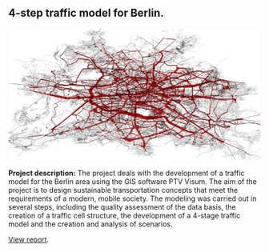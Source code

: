 ##  4-step traffic model for Berlin.

<img src="images\traffic_model_thumbnail.jpg?raw=true"/>

**Project description:** The project deals with the development of a traffic model for the Berlin area using the GIS software PTV Visum. The aim of the project is to design sustainable transportation concepts that meet the requirements of a modern, mobile society. The modeling was carried out in several steps, including the quality assessment of the data basis, the creation of a traffic cell structure, the development of a 4-stage traffic model and the creation and analysis of scenarios.

 [View report](pdf\traffic_model.pdf).
